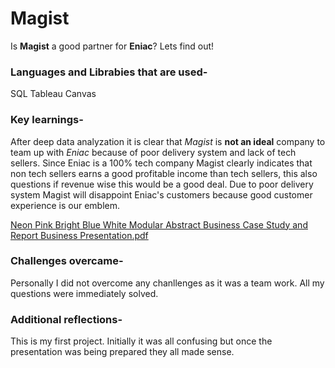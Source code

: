 # Magist
Is **Magist** a good partner for **Eniac**? Lets find out!

### **Languages and Librabies that are used**-

SQL
Tableau
Canvas

### **Key learnings**-

After deep data analyzation it is clear that _Magist_ is **not an ideal** company to team up with _Eniac_ because of poor delivery system and lack of tech sellers. Since Eniac is a 100% tech company Magist clearly indicates that non tech sellers earns a good profitable income than tech sellers, this also questions if revenue wise this would be a good deal. Due to poor delivery system Magist will disappoint Eniac's customers because good customer experience is our emblem.


[Neon Pink Bright Blue White Modular Abstract Business Case Study and Report Business Presentation.pdf](https://github.com/HarithaVijayakumar/Magist/files/15048454/Neon.Pink.Bright.Blue.White.Modular.Abstract.Business.Case.Study.and.Report.Business.Presentation.pdf)


### **Challenges overcame**-

Personally I did not overcome any chanllenges as it was a team work. All my questions were immediately solved.

### **Additional reflections**-

This is my first project. Initially it was all confusing but once the presentation was being prepared they all made sense.
